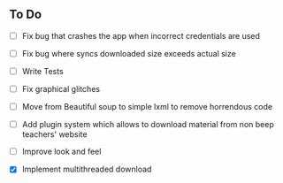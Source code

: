 ## To Do

- [ ] Fix bug that crashes the app when incorrect credentials are used

- [ ] Fix bug where syncs downloaded size exceeds actual size

- [ ] Write Tests

- [ ] Fix graphical glitches

- [ ] Move from Beautiful soup to simple lxml to remove horrendous code

- [ ] Add plugin system which allows to download material from non beep
      teachers' website

- [ ] Improve look and feel

- [X] Implement multithreaded download

